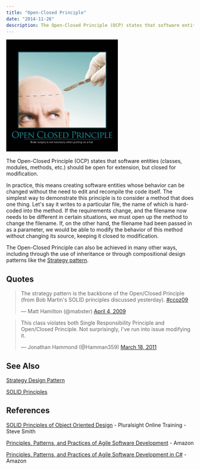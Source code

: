 ```yaml
---
title: "Open-Closed Principle"
date: "2014-11-26"
description: The Open-Closed Principle (OCP) states that software entities (classes, modules, methods, etc.) should be open for extension, but closed for modification.
---
```


![OpenClosedPrinciple](images/OpenClosedPrinciple-300x300.jpg)

The Open-Closed Principle (OCP) states that software entities (classes, modules, methods, etc.) should be open for extension, but closed for modification.

In practice, this means creating software entities whose behavior can be changed without the need to edit and recompile the code itself. The simplest way to demonstrate this principle is to consider a method that does one thing. Let's say it writes to a particular file, the name of which is hard-coded into the method. If the requirements change, and the filename now needs to be different in certain situations, we must open up the method to change the filename. If, on the other hand, the filename had been passed in as a parameter, we would be able to modify the behavior of this method without changing its source, keeping it closed to modification.

The Open-Closed Principle can also be achieved in many other ways, including through the use of inheritance or through compositional design patterns like the [Strategy pattern](http://deviq.com/most-popular-patterns/strategy-design-pattern).

## Quotes

<blockquote class="twitter-tweet" lang="en"><p>The strategy pattern is the backbone of the Open/Closed Principle (from Bob Martin's SOLID principles discussed yesterday). <a href="https://twitter.com/hashtag/ccoz09?src=hash">#ccoz09</a></p>— Matt Hamilton (@mabster) <a href="https://twitter.com/mabster/status/1454186880">April 4, 2009</a></blockquote>
<script async src="//platform.twitter.com/widgets.js" charset="utf-8"></script>

<blockquote class="twitter-tweet" lang="en"><p>This class violates both Single Responsibility Principle and Open/Closed Principle. Not surprisingly, I've run into issue modifying it.</p>— Jonathan Hammond (@Hamman359) <a href="https://twitter.com/Hamman359/status/48772493363781632">March 18, 2011</a></blockquote>
<script async src="//platform.twitter.com/widgets.js" charset="utf-8"></script>

## See Also

[Strategy Design Pattern](http://deviq.com/most-popular-patterns/strategy-design-pattern)

[SOLID Principles](http://deviq.com/solid)

## References

[SOLID Principles of Object Oriented Design](http://bit.ly/ydqXXN) - Pluralsight Online Training - Steve Smith

[Principles, Patterns, and Practices of Agile Software Development](http://amzn.to/1cu7La6) - Amazon

[Principles, Patterns, and Practices of Agile Software Development in C#](http://amzn.to/RiNdCs) - Amazon
